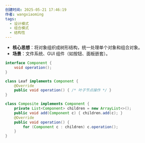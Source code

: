 ```yaml
---
创建时间: 2025-05-21 17:46:19
作者: wangxiaoming
tags:
  - 设计模式
  - 组合模式
  - 结构性
---
```

- ​**核心思想**​：将对象组织成树形结构，统一处理单个对象和组合对象。
- ​**场景**​：文件系统、GUI 组件（如按钮、面板嵌套）。

```java
interface Component {
    void operation();
}

class Leaf implements Component {
    @Override
    public void operation() { /* 叶子节点操作 */ }
}

class Composite implements Component {
    private List<Component> children = new ArrayList<>();
    public void add(Component c) { children.add(c); }
    @Override
    public void operation() {
        for (Component c : children) c.operation();
    }
}
```
